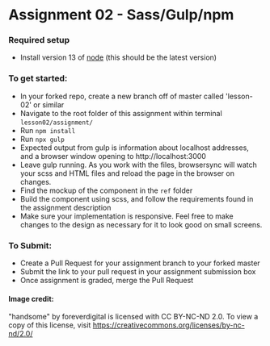 # Assignment 02 - Sass/Gulp/npm

### Required setup
- Install version 13 of [node](https://nodejs.org/en/) (this should be the latest version)

### To get started:
-	In your forked repo, create a new branch off of master called 'lesson-02' or similar
-   Navigate to the root folder of this assignment within terminal `lesson02/assignment/`
-   Run `npm install`
-   Run `npx gulp`
  -   Expected output from gulp is information about localhost addresses, and a browser window opening to http://localhost:3000
-   Leave gulp running. As you work with the files, browsersync will watch your scss and HTML files and reload the page in the browser on changes.
- Find the mockup of the component in the `ref` folder
- Build the component using scss, and follow the requirements found in the assignment description
- Make sure your implementation is responsive. Feel free to make changes to the design as necessary for it to look good on small screens.

### To Submit:
- Create a Pull Request for your assignment branch to your forked master
- Submit the link to your pull request in your assignment submission box
- Once assignment is graded, merge the Pull Request

#### Image credit:
"handsome" by foreverdigital is licensed with CC BY-NC-ND 2.0. To view a copy of this license, visit https://creativecommons.org/licenses/by-nc-nd/2.0/
